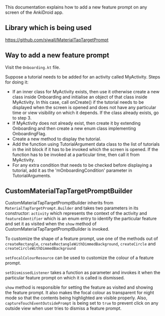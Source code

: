 This documentation explains how to add a new feature prompt on any screen of the AnkiDroid app.

## Library which is being used

https://github.com/sjwall/MaterialTapTargetPrompt

## Way to add a new feature prompt

Visit the `Onboarding.kt` file.

Suppose a tutorial needs to be added for an activity called MyActivity. Steps for doing it:
- If an inner class for MyActivity exists, then use it otherwise create a new class inside Onboarding and initialise an object of that class inside MyActivity. In this case, call onCreate() if the tutorial needs to be displayed when the screen is opened and does not have any particular time or view visibility on which it depends. If the class already exists, go to step 3.
- If MyActivity does not already exist, then create it by extending Onboarding and then create a new enum class implementing OnboardingFlag.
- Create a new method to display the tutorial.
- Add the function using TutorialArgument data class to the list of tutorials in the init block if it has to be invoked which the screen is opened. If the function has to be invoked at a particular time, then call it from MyActivity.
- For any extra condition that needs to be checked before displaying a tutorial, add it as the 'mOnboardingCondition' parameter in TutorialArguments.

## CustomMaterialTapTargetPromptBuilder

CustomMaterialTapTargetPromptBuilder inherits from `MaterialTapTargetPrompt.Builder` and takes two parameters in its constructor: `activity` which represents the context of the activity and `featureIdentifier` which is an enum entry to identify the particular feature and set it as visited when the `show` method of CustomMaterialTapTargetPromptBuilder is invoked.

To customize the shape of a feature prompt, use one of the methods out of `createRectangle`, `createRectangleWithDimmedBackground`, `createCircle` and `createCircleWithDimmedBackground`

`setFocalColourResource` can be used to customize the colour of a feature prompt.

`setDismissedListener` takes a function as parameter and invokes it when the particular feature prompt on which it is called is dismissed.

`show` method is responsible for setting the feature as visited and showing the feature prompt. It also makes the focal colour as transparent for night mode so that the contents being highlighted are visible properly. Also, `captureTouchEventOutsidePrompt` is being set to `true` to prevent click on any outside view when user tries to dismiss a feature prompt. 
